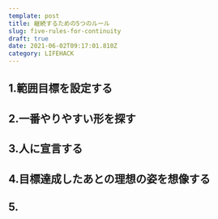 ```yaml
---
template: post
title: 継続するための5つのルール
slug: five-rules-for-continuity
draft: true
date: 2021-06-02T09:17:01.810Z
category: LIFEHACK
---
```

## 1.範囲目標を設定する  
## 2.一番やりやすい形を探す  
## 3.人に宣言する  
## 4.目標達成したあとの理想の姿を想像する  
## 5.